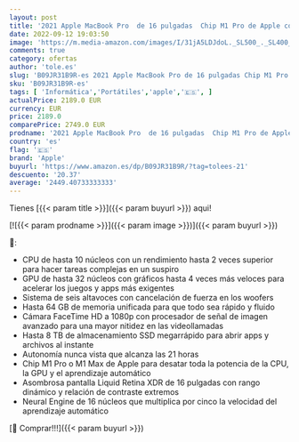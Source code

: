 ```yaml
---
layout: post
title: '2021 Apple MacBook Pro  de 16 pulgadas  Chip M1 Pro de Apple con CPU de diez núcleos y GPU de dieciséis núcleos  16 GB RAM  512 GB SSD  - Gris espacial'
date: 2022-09-12 19:03:50
image: 'https://m.media-amazon.com/images/I/31jA5LDJdoL._SL500_._SL400_.jpg'
comments: true
category: ofertas
author: 'tole.es'
slug: 'B09JR31B9R-es 2021 Apple MacBook Pro de 16 pulgadas Chip M1 Pro de Apple...'
sku: 'B09JR31B9R-es'
tags: [ 'Informática','Portátiles','apple','🇪🇸', ]
actualPrice: 2189.0 EUR
currency: EUR
price: 2189.0
comparePrice: 2749.0 EUR
prodname: '2021 Apple MacBook Pro  de 16 pulgadas  Chip M1 Pro de Apple con CPU de diez núcleos y GPU de dieciséis núcleos  16 GB RAM  512 GB SSD  - Gris espacial'
country: 'es'
flag: '🇪🇸'
brand: 'Apple'
buyurl: 'https://www.amazon.es/dp/B09JR31B9R/?tag=tolees-21'
descuento: '20.37'
average: '2449.40733333333'
---
```


Tienes [{{< param title >}}]({{< param buyurl >}}) aqui!

[![{{< param prodname >}}]({{< param image >}})]({{< param buyurl >}})

🔎:

- CPU de hasta 10 núcleos con un rendimiento hasta 2 veces superior para hacer tareas complejas en un suspiro
- GPU de hasta 32 núcleos con gráficos hasta 4 veces más veloces para acelerar los juegos y apps más exigentes
- Sistema de seis altavoces con cancelación de fuerza en los woofers
- Hasta 64 GB de memoria unificada para que todo sea rápido y fluido
- Cámara FaceTime HD a 1080p con procesador de señal de imagen avanzado para una mayor nitidez en las videollamadas
- Hasta 8 TB de almacenamiento SSD megarrápido para abrir apps y archivos al instante
- Autonomía nunca vista que alcanza las 21 horas
- Chip M1 Pro o M1 Max de Apple para desatar toda la potencia de la CPU, la GPU y el aprendizaje automático
- Asombrosa pantalla Liquid Retina XDR de 16 pulgadas con rango dinámico y relación de contraste extremos
- Neural Engine de 16 núcleos que multiplica por cinco la velocidad del aprendizaje automático

[🛒 Comprar!!!]({{< param buyurl >}})
